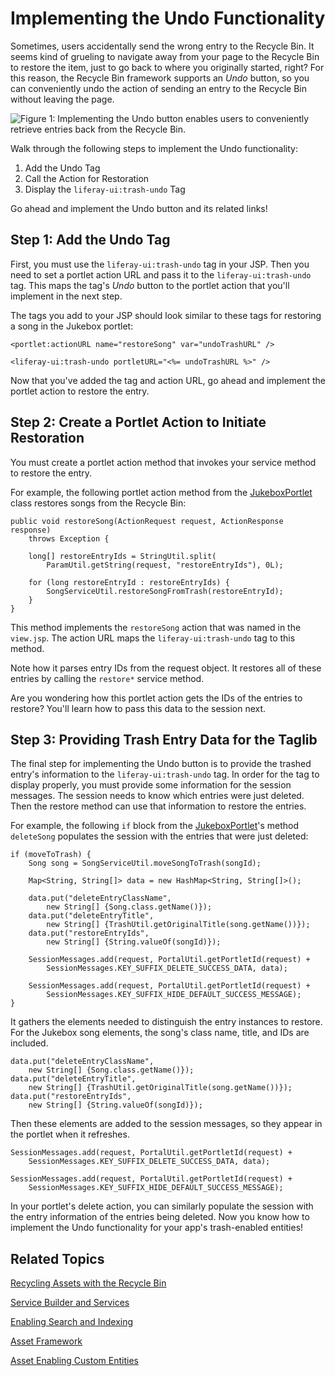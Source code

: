# Implementing the Undo Functionality [](id=implementing-the-undo-functionality)

Sometimes, users accidentally send the wrong entry to the Recycle Bin. It
seems kind of grueling to navigate away from your page to the Recycle Bin to
restore the item, just to go back to where you originally started, right?
For this reason, the Recycle Bin framework supports an *Undo* button, so you can
conveniently undo the action of sending an entry to the Recycle Bin without
leaving the page. 

![Figure 1: Implementing the Undo button enables users to conveniently retrieve entries back from the Recycle Bin.](../../images/undo-rb.png)

Walk through the following steps to implement the Undo functionality:

1. Add the Undo Tag
2. Call the Action for Restoration
3. Display the `liferay-ui:trash-undo` Tag

Go ahead and implement the Undo button and its related links!

## Step 1: Add the Undo Tag [](id=step-1-add-the-undo-tag)

First, you must use the `liferay-ui:trash-undo` tag in your JSP. Then you need
to set a portlet action URL and pass it to the `liferay-ui:trash-undo` tag.
This maps the tag's *Undo* button to the portlet action that you'll implement in
the next step. 

The tags you add to your JSP should look similar to these tags for restoring a
song in the Jukebox portlet:

    <portlet:actionURL name="restoreSong" var="undoTrashURL" />

    <liferay-ui:trash-undo portletURL="<%= undoTrashURL %>" />

Now that you've added the tag and action URL, go ahead and implement the 
portlet action to restore the entry.

## Step 2: Create a Portlet Action to Initiate Restoration [](id=step-2-create-a-portlet-action-to-initiate-restoration)

You must create a portlet action method that invokes your service method to
restore the entry. 

For example, the following portlet action method from the [JukeboxPortlet](https://github.com/liferay-labs/jukebox-portlet/blob/6.2.x/docroot/WEB-INF/src/org/liferay/jukebox/portlet/JukeboxPortlet.java)
class restores songs from the Recycle Bin:

    public void restoreSong(ActionRequest request, ActionResponse response)
        throws Exception {

        long[] restoreEntryIds = StringUtil.split(
            ParamUtil.getString(request, "restoreEntryIds"), 0L);

        for (long restoreEntryId : restoreEntryIds) {
            SongServiceUtil.restoreSongFromTrash(restoreEntryId);
        }
    }

This method implements the `restoreSong` action that was named in the
`view.jsp`. The action URL maps the `liferay-ui:trash-undo` tag to this method.

Note how it parses entry IDs from the request object. It restores all of these
entries by calling the `restore*` service method. 

Are you wondering how this portlet action gets the IDs of the entries to
restore? You'll learn how to pass this data to the session next. 

## Step 3: Providing Trash Entry Data for the Taglib [](id=step-3-providing-trash-entry-data-for-the-taglib)

The final step for implementing the Undo button is to provide the trashed
entry's information to the `liferay-ui:trash-undo` tag. In order for the
tag to display properly, you must provide some information for the session
messages. The session needs to know which entries were just deleted. Then the
restore method can use that information to restore the entries. 

For example, the following `if` block from the [JukeboxPortlet](https://github.com/liferay-labs/jukebox-portlet/blob/6.2.x/docroot/WEB-INF/src/org/liferay/jukebox/portlet/JukeboxPortlet.java)'s
method `deleteSong` populates the session with the entries that were just
deleted: 

    if (moveToTrash) {
        Song song = SongServiceUtil.moveSongToTrash(songId);

        Map<String, String[]> data = new HashMap<String, String[]>();

        data.put("deleteEntryClassName",
            new String[] {Song.class.getName()});
        data.put("deleteEntryTitle",
            new String[] {TrashUtil.getOriginalTitle(song.getName())});
        data.put("restoreEntryIds",
            new String[] {String.valueOf(songId)});

        SessionMessages.add(request, PortalUtil.getPortletId(request) +
            SessionMessages.KEY_SUFFIX_DELETE_SUCCESS_DATA, data);

        SessionMessages.add(request, PortalUtil.getPortletId(request) +
            SessionMessages.KEY_SUFFIX_HIDE_DEFAULT_SUCCESS_MESSAGE);
    }

It gathers the elements needed to distinguish the entry instances to restore.
For the Jukebox song elements, the song's class name, title, and IDs are
included.

    data.put("deleteEntryClassName",
        new String[] {Song.class.getName()});
    data.put("deleteEntryTitle",
        new String[] {TrashUtil.getOriginalTitle(song.getName())});
    data.put("restoreEntryIds",
        new String[] {String.valueOf(songId)});

Then these elements are added to the session messages, so they appear in the
portlet when it refreshes. 

    SessionMessages.add(request, PortalUtil.getPortletId(request) +
        SessionMessages.KEY_SUFFIX_DELETE_SUCCESS_DATA, data);

    SessionMessages.add(request, PortalUtil.getPortletId(request) +
        SessionMessages.KEY_SUFFIX_HIDE_DEFAULT_SUCCESS_MESSAGE);

In your portlet's delete action, you can similarly populate the session with the
entry information of the entries being deleted. Now you know how to implement
the Undo functionality for your app's trash-enabled entities!

## Related Topics [](id=related-topics)

[Recycling Assets with the Recycle Bin](/discover/portal/-/knowledge_base/6-2/recycling-assets-with-the-recycle-bin)

[Service Builder and Services](/develop/tutorials/-/knowledge_base/6-2/service-builder)

[Enabling Search and Indexing](/develop/learning-paths/mvc/-/knowledge_base/6-2/enabling-search-and-indexing)

[Asset Framework](/develop/tutorials/-/knowledge_base/6-2/asset-framework)

[Asset Enabling Custom Entities](/develop/learning-paths/mvc/-/knowledge_base/6-2/asset-enabling-custom-entities)

